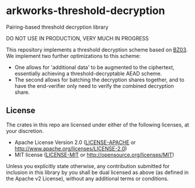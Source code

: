 # arkworks-threshold-decryption
Pairing-based threshold decryption library

DO NOT USE IN PRODUCTION, VERY MUCH IN PROGRESS

This repository implements a threshold decryption scheme based on [BZ03](http://citeseerx.ist.psu.edu/viewdoc/download?doi=10.1.1.119.1717&rep=rep1&type=pdf). We implement two further optimizations to this scheme:
* One allows for 'additional data' to be augmented to the ciphertext, essentially achieving a threshold-decryptable AEAD scheme.
* The second allows for batching the decryption shares together, and to have the end-verifier only need to verify the combined decryption share.

## License

The crates in this repo are licensed under either of the following licenses, at your discretion.

 * Apache License Version 2.0 ([LICENSE-APACHE](LICENSE-APACHE) or http://www.apache.org/licenses/LICENSE-2.0)
 * MIT license ([LICENSE-MIT](LICENSE-MIT) or http://opensource.org/licenses/MIT)

Unless you explicitly state otherwise, any contribution submitted for inclusion in this library by you shall be dual licensed as above (as defined in the Apache v2 License), without any additional terms or conditions.
